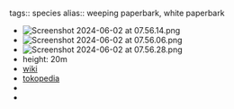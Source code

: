tags:: species
alias:: weeping paperbark, white paperbark

- ![Screenshot 2024-06-02 at 07.56.14.png](https://peach-geographical-bat-397.mypinata.cloud/ipfs/QmZfKR7T3anWpavhVHMkYLSssc6jxwhD4XUHMxRVLBw23F)
- ![Screenshot 2024-06-02 at 07.56.06.png](https://peach-geographical-bat-397.mypinata.cloud/ipfs/QmS2RfbkvcAfsM3MczyezaaUSsxihoAKn5aKzaBSFgwpWq)
- ![Screenshot 2024-06-02 at 07.56.28.png](https://peach-geographical-bat-397.mypinata.cloud/ipfs/Qmc4mUFuMbXdRDEg8f9iPN5zevgJVJeLsgafVJCaVggw9z)
- height: 20m
- [wiki](https://en.wikipedia.org/wiki/Melaleuca_leucadendra)
- [tokopedia](https://www.tokopedia.com/plantismeid/pohon-minyak-kayu-putih-melaleuca-leucadendra-tanaman-obat-herbal?extParam=ivf%3Dfalse%26src%3Dsearch)
-
-